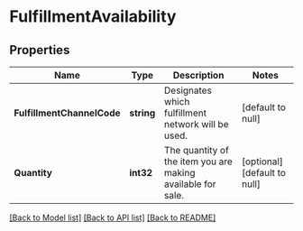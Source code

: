 # FulfillmentAvailability

## Properties
Name | Type | Description | Notes
------------ | ------------- | ------------- | -------------
**FulfillmentChannelCode** | **string** | Designates which fulfillment network will be used. | [default to null]
**Quantity** | **int32** | The quantity of the item you are making available for sale. | [optional] [default to null]

[[Back to Model list]](../README.md#documentation-for-models) [[Back to API list]](../README.md#documentation-for-api-endpoints) [[Back to README]](../README.md)


